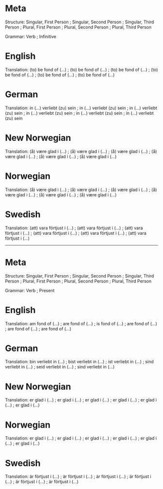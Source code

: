 Meta
====

Structure: Singular, First Person ; Singular, Second Person ; Singular, Third Person ;
           Plural, First Person   ; Plural, Second Person   ; Plural, Third Person

Grammar:   Verb ; Infinitive



English
=======

Translation: (to) be fond of (…) ; (to) be fond of (…) ; (to) be fond of (…) ;
             (to) be fond of (…) ; (to) be fond of (…) ; (to) be fond of (…)



German
======

Translation: in (…) verliebt (zu) sein ; in (…) verliebt (zu) sein ; in (…) verliebt (zu) sein ;
             in (…) verliebt (zu) sein ; in (…) verliebt (zu) sein ; in (…) verliebt (zu) sein



New Norwegian
=============

Translation: (å) være glad i (…) ; (å) være glad i (…) ; (å) være glad i (…) ;
             (å) være glad i (…) ; (å) være glad i (…) ; (å) være glad i (…)



Norwegian
=========

Translation: (å) være glad i (…) ; (å) være glad i (…) ; (å) være glad i (…) ;
             (å) være glad i (…) ; (å) være glad i (…) ; (å) være glad i (…)



Swedish
=======

Translation: (att) vara förtjust i (…) ; (att) vara förtjust i (…) ; (att) vara förtjust i (…) ;
             (att) vara förtjust i (…) ; (att) vara förtjust i (…) ; (att) vara förtjust i (…)



--------------------------------------------------------------------------------

Meta
====

Structure: Singular, First Person ; Singular, Second Person ; Singular, Third Person ;
           Plural, First Person   ; Plural, Second Person   ; Plural, Third Person

Grammar:   Verb ; Present



English
=======

Translation: am fond of (…)  ; are fond of (…) ; is fond of (…)  ;
             are fond of (…) ; are fond of (…) ; are fond of (…)



German
======

Translation: bin verliebt in (…)  ; bist verliebt in (…) ; ist verliebt in (…)  ;
             sind verliebt in (…) ; seid verliebt in (…) ; sind verliebt in (…)



New Norwegian
=============

Translation: er glad i (…) ; er glad i (…) ; er glad i (…) ;
             er glad i (…) ; er glad i (…) ; er glad i (…)


Norwegian
=========

Translation: er glad i (…) ; er glad i (…) ; er glad i (…) ;
             er glad i (…) ; er glad i (…) ; er glad i (…)


Swedish
=======

Translation: är förtjust i (…) ; är förtjust i (…) ; är förtjust i (…) ;
             är förtjust i (…) ; är förtjust i (…) ; är förtjust i (…)
